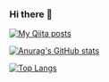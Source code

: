 ### Hi there 👋
[![My Qiita posts](https://qiita-badge.apiapi.app/s/suzusan555/posts.svg)](http://qiita.com/suzusan555)

[![Anurag's GitHub stats](https://github-readme-stats.vercel.app/api?username=suzusan555)](https://github.com/suzusan555/github-readme-stats)

[![Top Langs](https://github-readme-stats.vercel.app/api/top-langs/?username=suzusan555&layout=compact)](https://github.com/suzusan555/github-readme-stats)

<!--
**suzusan555/suzusan555** is a ✨ _special_ ✨ repository because its `README.md` (this file) appears on your GitHub profile.

Here are some ideas to get you started:

- 🔭 I’m currently working on ...
- 🌱 I’m currently learning ...
- 👯 I’m looking to collaborate on ...
- 🤔 I’m looking for help with ...
- 💬 Ask me about ...
- 📫 How to reach me: ...
- 😄 Pronouns: ...
- ⚡ Fun fact: ...
-->


